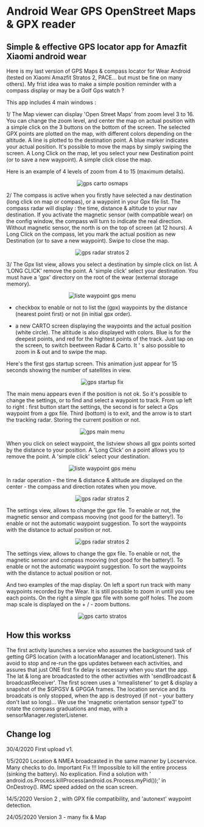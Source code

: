 # Android Wear GPS OpenStreet Maps & GPX reader
Simple &amp; effective GPS locator app for Amazfit Xiaomi android wear
------------------------------------------------------------------------------
Here is my last version of GPS Maps & compass locator for Wear Android (tested on Xiaomi Amazfit Stratos 2, PACE... but must be fine on many others). My frist idea was to make a simple position reminder with a compass display or may be a Golf Gps watch ?

This app includes 4 main windows :

1/ The Map viewer can display 'Open Street Maps' from zoom level 3 to 16. You can change the zoom level, and center the map on actual position with a simple click on the 3 buttons on the bottom of the screen.
The selected GPX points are plotted on the map, with different colors depending on the altitude.
A line is plotted to the destination point.
A blue marker indicates your actual position.
It's possible to move the maps by simply swiping the screen.
A Long Click on the map, let you select your new Destination point (or to save a new waypoint).
A simple click close the map.

Here is an example of 4 levels of zoom from 4 to 15 (maximum details).

<center><img src="/cartos-2020-06-01.jpg" alt="gps carto osmaps"/></center>


2/ The compass is active when you firstly have selected a nav destination (long click on map or compas), or a waypoint in your Gpx file list.
The compass radar will display : the time, distance & altitude to your nav destination.
If you activate the magnetic sensor (with compatible wear) on the config window, the compass will turn to indicate the real direction.
Without magnetic sensor, the north is on the top of screen (at 12 hours).
A Long Click on the compass, let you mark the actual position as new Destination (or to save a new waypoint).
Swipe to close the map.

<center><img src="/5-scann.jpg" alt="gps radar stratos 2"/></center>

3/ The Gpx list view, allows you select a destination by simple click on list.
A 'LONG CLICK' remove the point. A 'simple click' select your destination.
You must have a 'gpx' directory on the root of the wear (external storage memory).

<center><img src="/3-wpt-liste.jpg" alt="liste waypoint gps menu"/></center>

- checkbox to enable or not to list the (gpx) waypoints by the distance (nearest point first) or not (in initial gpx order).

- a new CARTO screen displaying the waypoints and the actual position (white circle).
The altitude is also displayed with colors. Blue is for the deepest points, and red for the hightest points of the track.
Just tap on the screen, to switch beetween Radar & Carto. It ' s also possible to zoom in & out and to swipe the map.

Here's the first gps startup screen. This animation just appear for 15 seconds showing the number of satellites in view.

<center><img src="/1-startscreen.jpg" alt="gps startup fix"/></center>

The main menu appears even if the position is not ok. So it's possible to change the settings, or to find and select a waypoint to track.
From up left to right : first button start the settings, the second is for select a Gps waypoint from a gpx file.
Third (bottom) is to exit, and the arrow is to start the tracking radar. Storing the current position or not.

<center><img src="/2-main-screen.jpg" alt="gps main menu"/></center>

When you click on select waypoint, the listview shows all gpx points sorted by the distance to your position.
A 'Long Click' on a point allows you to remove the point. A 'simple click' select your destination.

<center><img src="/3-wpt-liste.jpg" alt="liste waypoint gps menu"/></center>

In radar operation - the time & distance & altitude are displayed on the center - the compass and direction rotates when you move.

<center><img src="/5-scann.jpg" alt="gps radar stratos 2"/></center>

The settings view, allows to change the gpx file.
To enable or not, the magnetic sensor and compass mooving (not good for the battery!).
To enable or not the automatic waypoint suggestion.
To sort the waypoints with the distance to actual position or not.

<center><img src="/4-settings.jpg" alt="gps radar stratos 2"/></center>

The settings view, allows to change the gpx file.
To enable or not, the magnetic sensor and compass mooving (not good for the battery!).
To enable or not the automatic waypoint suggestion.
To sort the waypoints with the distance to actual position or not.

And two examples of the map display. On left a sport run track with many waypoints recorded by the Wear. It is still possible to zoom in untill you see each points. On the right a simple gpx file with some golf holes. The zoom map scale is displayed on the + / - zoom buttons.

<center><img src="/6-carto2.jpg" alt="gps carto stratos"/></center>

How this workss
--------------
The first activity launches a service who assumes the background task of getting GPS location (with a locationManager and locationListener). This avoid to stop and re-run the gps updates between each activities, and assures that just ONE first fix delay is necessary when you start the app.
The lat & long are broadcasted to the other activities with 'sendBroadcast & broadcastReceiver'.
The first screen uses a 'nmealistener' to get & display a snapshot of the $GPGSV & GPGGA frames.
The location service and its broadcats is only stopped, when the app is destroyed (if not - your battery don't last so long)...
We use the 'magnetic orientation sensor type3' to rotate the compass graduations and map, with a sensorManager.registerListener.

Change log
----------
30/4/2020 First upload v1.

1/5/2020  Location & NMEA broadcasted in the same manner by Locservice. Many checks to do.
          Important Fix !!! Impossible to kill the entire process (sinking the battery). No explication. Find a solution with ' android.os.Process.killProcess(android.os.Process.myPid());' in OnDestroy().
          RMC speed added on the scan screen.
         
14/5/2020  Version 2 , with GPX file compatibility, and 'autonext' waypoint detection.

24/05/2020 Version 3 - many fix & Map
